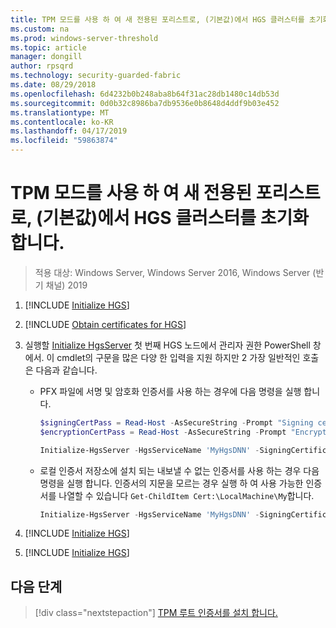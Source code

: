 ```yaml
---
title: TPM 모드를 사용 하 여 새 전용된 포리스트로, (기본값)에서 HGS 클러스터를 초기화 합니다.
ms.custom: na
ms.prod: windows-server-threshold
ms.topic: article
manager: dongill
author: rpsqrd
ms.technology: security-guarded-fabric
ms.date: 08/29/2018
ms.openlocfilehash: 6d4232b0b248aba8b64f31ac28db1480c14db53d
ms.sourcegitcommit: 0d0b32c8986ba7db9536e0b8648d4ddf9b03e452
ms.translationtype: MT
ms.contentlocale: ko-KR
ms.lasthandoff: 04/17/2019
ms.locfileid: "59863874"
---
```

# <a name="initialize-the-hgs-cluster-using-tpm-mode-in-a-new-dedicated-forest-default"></a>TPM 모드를 사용 하 여 새 전용된 포리스트로, (기본값)에서 HGS 클러스터를 초기화 합니다.

>적용 대상: Windows Server, Windows Server 2016, Windows Server (반기 채널) 2019

1.  [!INCLUDE [Initialize HGS](../../../includes/guarded-fabric-initialize-hgs-default-step-one.md)]

2.  [!INCLUDE [Obtain certificates for HGS](../../../includes/guarded-fabric-initialize-hgs-default-step-two.md)]

3.  실행할 [Initialize HgsServer](https://technet.microsoft.com/library/mt652185.aspx) 첫 번째 HGS 노드에서 관리자 권한 PowerShell 창에서. 이 cmdlet의 구문을 많은 다양 한 입력을 지원 하지만 2 가장 일반적인 호출은 다음과 같습니다.

    -   PFX 파일에 서명 및 암호화 인증서를 사용 하는 경우에 다음 명령을 실행 합니다.

        ```powershell
        $signingCertPass = Read-Host -AsSecureString -Prompt "Signing certificate password"
        $encryptionCertPass = Read-Host -AsSecureString -Prompt "Encryption certificate password"

        Initialize-HgsServer -HgsServiceName 'MyHgsDNN' -SigningCertificatePath '.\signCert.pfx' -SigningCertificatePassword $signingCertPass -EncryptionCertificatePath '.\encCert.pfx' -EncryptionCertificatePassword $encryptionCertPass -TrustTpm
        ```

    -   로컬 인증서 저장소에 설치 되는 내보낼 수 없는 인증서를 사용 하는 경우 다음 명령을 실행 합니다. 인증서의 지문을 모르는 경우 실행 하 여 사용 가능한 인증서를 나열할 수 있습니다 `Get-ChildItem Cert:\LocalMachine\My`합니다.

        ```powershell
        Initialize-HgsServer -HgsServiceName 'MyHgsDNN' -SigningCertificateThumbprint '1A2B3C4D5E6F...' -EncryptionCertificateThumbprint '0F9E8D7C6B5A...' -TrustTpm
        ```

4.  [!INCLUDE [Initialize HGS](../../../includes/guarded-fabric-initialize-hgs-default-step-four.md)]

5.  [!INCLUDE [Initialize HGS](../../../includes/guarded-fabric-initialize-hgs-default-step-five.md)]

## <a name="next-step"></a>다음 단계

>[!div class="nextstepaction"]
[TPM 루트 인증서를 설치 합니다.](guarded-fabric-install-trusted-tpm-root-certificates.md)
  